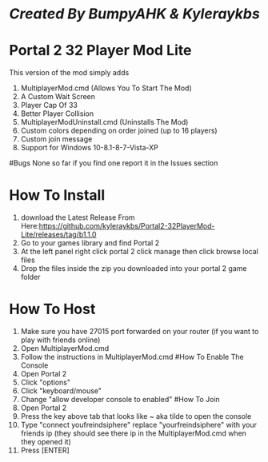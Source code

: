# ***Created By BumpyAHK & Kyleraykbs***

# Portal 2 32 Player Mod Lite

This version of the mod simply adds
1. MultiplayerMod.cmd (Allows You To Start The Mod)
2. A Custom Wait Screen
3. Player Cap Of 33
4. Better Player Collision
5. MultiplayerModUninstall.cmd (Uninstalls The Mod)
6. Custom colors depending on order joined (up to 16 players)
7. Custom join message
8. Support for Windows 10-8.1-8-7-Vista-XP

#Bugs
None so far if you find one report it in the Issues section

# How To Install
1. download the Latest Release From Here:https://github.com/kyleraykbs/Portal2-32PlayerMod-Lite/releases/tag/b1.1.0
2. Go to your games library and find Portal 2
3. At the left panel right click portal 2 click manage then click browse local files
4. Drop the files inside the zip you downloaded into your portal 2 game folder
# How To Host
1. Make sure you have 27015 port forwarded on your router (if you want to play with friends online)
2. Open MultiplayerMod.cmd
3. Follow the instructions in MultiplayerMod.cmd
#How To Enable The Console
1. Open Portal 2
2. Click "options"
3. Click "keyboard/mouse"
4. Change "allow developer console to enabled"
#How To Join
1. Open Portal 2 
2. Press the key above tab that looks like ~ aka tilde to open the console
3. Type "connect youfreindsiphere" replace "yourfreindsiphere" with your friends ip (they should see there ip in the MultiplayerMod.cmd when they opened it)
4. Press [ENTER]
